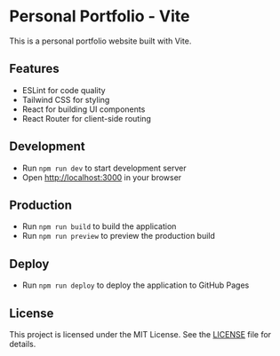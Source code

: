 # Personal Portfolio - Vite

This is a personal portfolio website built with Vite.

## Features

- ESLint for code quality
- Tailwind CSS for styling
- React for building UI components
- React Router for client-side routing

## Development

- Run `npm run dev` to start development server
- Open [http://localhost:3000](http://localhost:3000) in your browser

## Production

- Run `npm run build` to build the application
- Run `npm run preview` to preview the production build

## Deploy

- Run `npm run deploy` to deploy the application to GitHub Pages

## License

This project is licensed under the MIT License. See the [LICENSE](LICENSE) file for details.

